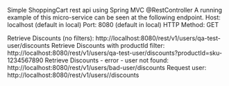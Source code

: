 Simple ShoppingCart rest api using Spring MVC @RestController
A running example of this micro-service can be seen at the following endpoint.
Host: localhost 	(default in local)
Port: 8080 			(default in local)
HTTP Method: GET

Retrieve Discounts (no filters): http://localhost:8080/rest/v1/users/qa-test-user/discounts
Retrieve Discounts with productId filter: http://localhost:8080/rest/v1/users/qa-test-user/discounts?productId=sku-1234567890
Retrieve Discounts - error - user not found: http://localhost:8080/rest/v1/users/bad-user/discounts
Request user: http://localhost:8080/rest/v1/users/<uuid>/discounts
